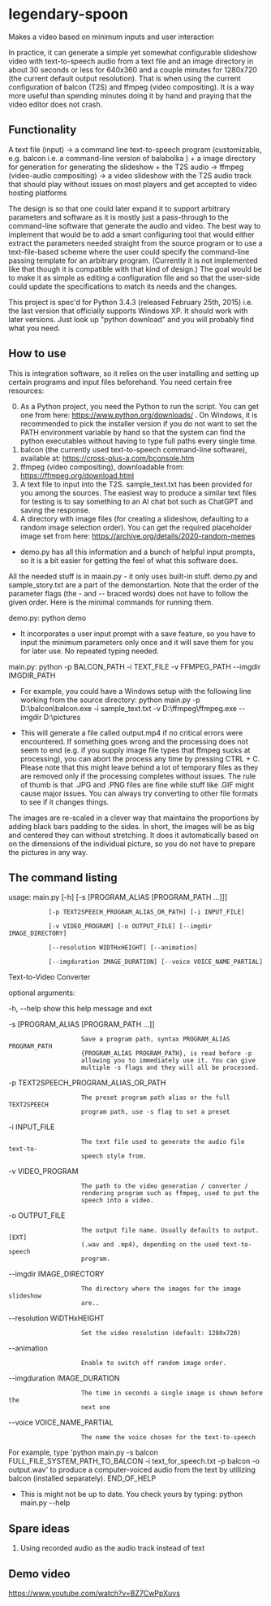 # legendary-spoon

Makes a video based on minimum inputs and user interaction

In practice, it can generate a simple yet somewhat configurable slideshow video with text-to-speech audio from a text file and an image directory in about 30 seconds or less for 640x360 and a couple minutes for 1280x720 (the current default output resolution). That is when using the current configuration of balcon (T2S) and ffmpeg (video compositing). It is a way more useful than spending minutes doing it by hand and praying that the video editor does not crash.

## Functionality

A text file (input) -> a command line text-to-speech program (customizable, e.g. balcon i.e. a command-line version of balabolka )
+
a image directory for generation for generating the slideshow + the T2S audio -> ffmpeg (video-audio compositing)
-> a video slideshow with the T2S audio track that should play without issues on most players and get accepted to video hosting platforms

The design is so that one could later expand it to support arbitrary parameters and software as it is mostly just a pass-through to the command-line software that generate the audio and video. The best way to implement that would be to add a smart configuring tool that would either extract the parameters needed straight from the source program or to use a text-file-based scheme where the user could specify the command-line passing template for an arbitrary program. (Currently it is not implemented like that though it is compatible with that kind of design.) The goal would be to make it as simple as editing a configuration file and so that the user-side could update the specifications to match its needs and the changes.

This project is spec'd for Python 3.4.3 (released February 25th, 2015) i.e. the last version that officially supports Windows XP. It should work with later versions. Just look up "python download" and you will probably find what you need.

## How to use

This is integration software, so it relies on the user installing and setting up certain programs and input files beforehand. You need certain free resources:

0) As a Python project, you need the Python to run the script. You can get one from here: https://www.python.org/downloads/ . On Windows, it is recommended to pick the installer version if you do not want to set the PATH environment variable by hand so that the system can find the python executables without having to type full paths every single time.
1) balcon (the currently used text-to-speech command-line software), available at: https://cross-plus-a.com/bconsole.htm
2) ffmpeg (video compositing), downloadable from: https://ffmpeg.org/download.html
3) A text file to input into the T2S. sample_text.txt has been provided for you among the sources. The easiest way to produce a similar text files for testing is to say something to an AI chat bot such as ChatGPT and saving the response.
4) A directory with image files (for creating a slideshow, defaulting to a random image selection order). You can get the required placeholder image set from here: https://archive.org/details/2020-random-memes

- demo.py has all this information and a bunch of helpful input prompts, so it is a bit easier for getting the feel of what this software does.

All the needed stuff is in maain.py - it only uses built-in stuff. demo.py and sample_story.txt are a part of the demonstartion. Note that the order of the parameter flags (the - and -- braced words) does not have to follow the given order. Here is the minimal commands for running them.

demo.py:
python demo

- It incorporates a user input prompt with a save feature, so you have to input the minimum parameters only once and it will save them for you for later use. No repeated typing needed. 

main.py:
python -p BALCON_PATH -i TEXT_FILE -v FFMPEG_PATH --imgdir IMGDIR_PATH

- For example, you could have a Windows setup with the following line working from the source directory:
  python main.py -p D:\balcon\balcon.exe -i sample_text.txt -v D:\ffmpeg\ffmpeg.exe --imgdir D:\pictures

- This will generate a file called output.mp4 if no critical errors were encountered. If something goes wrong and the processing does not seem to end (e.g. if you supply image file types that ffmpeg sucks at processing), you can abort the process any time by pressing CTRL + C. Please note that this might leave behind a lot of temporary files as they are removed only if the processing completes without issues. The rule of thumb is that .JPG and .PNG files are fine while stuff like .GIF might cause major issues. You can always try converting to other file formats to see if it changes things.

The images are re-scaled in a clever way that maintains the proportions by adding black bars padding to the sides. In short, the images will be as big and centered they can without stretching. It does it automatically based on on the dimensions of the individual picture, so you do not have to prepare the pictures in any way.

## The command listing

usage: main.py [-h] [-s [PROGRAM_ALIAS [PROGRAM_PATH ...]]]

               [-p TEXT2SPEECH_PROGRAM_ALIAS_OR_PATH] [-i INPUT_FILE]
               
               [-v VIDEO_PROGRAM] [-o OUTPUT_FILE] [--imgdir IMAGE_DIRECTORY]
               
               [--resolution WIDTHxHEIGHT] [--animation]
               
               [--imgduration IMAGE_DURATION] [--voice VOICE_NAME_PARTIAL]

Text-to-Video Converter

optional arguments:

  -h, --help            show this help message and exit
  
  -s [PROGRAM_ALIAS [PROGRAM_PATH ...]]
  
                        Save a program path, syntax PROGRAM_ALIAS PROGRAM_PATH                        
                        {PROGRAM_ALIAS PROGRAM_PATH}, is read before -p                        
                        allowing you to immediately use it. You can give                        
                        multiple -s flags and they will all be processed.
                        
  -p TEXT2SPEECH_PROGRAM_ALIAS_OR_PATH
  
                        The preset program path alias or the full TEXT2SPEECH                        
                        program path, use -s flag to set a preset
                        
  -i INPUT_FILE         
  
                        The text file used to generate the audio file text-to-  
                        speech style from.
                        
  -v VIDEO_PROGRAM 
  
                        The path to the video generation / converter /  
                        rendering program such as ffmpeg, used to put the                        
                        speech into a video.
                        
  -o OUTPUT_FILE        
  
                        The output file name. Usually defaults to output.[EXT]  
                        (.wav and .mp4), depending on the used text-to-speech                        
                        program.
                        
  --imgdir IMAGE_DIRECTORY
  
                        The directory where the images for the image slideshow                        
                        are..
                        
  --resolution WIDTHxHEIGHT
  
                        Set the video resolution (default: 1280x720)
                        
  --animation           
  
                        Enable to switch off random image order.
  
  --imgduration IMAGE_DURATION
  
                        The time in seconds a single image is shown before the                        
                        next one
                        
  --voice VOICE_NAME_PARTIAL
  
                        The name the voice chosen for the text-to-speech

For example, type 'python main.py -s balcon FULL_FILE_SYSTEM_PATH_TO_BALCON -i
text_for_speech.txt -p balcon -o output.wav' to produce a computer-voiced
audio from the text by utilizing balcon (installed separately).
END_OF_HELP

- This is might not be up to date. You check yours by typing:
python main.py --help


## Spare ideas

1. Using recorded audio as the audio track instead of text

## Demo video

https://www.youtube.com/watch?v=BZ7CwPpXuvs 
